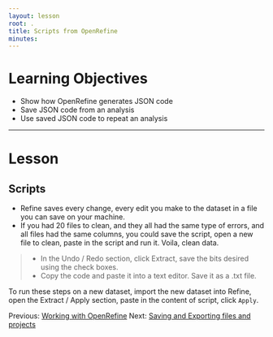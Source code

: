 ```yaml
---
layout: lesson
root: .
title: Scripts from OpenRefine
minutes: 
---
```


# Learning Objectives

* Show how OpenRefine generates JSON code 
* Save JSON code from an analysis
* Use saved JSON code to repeat an analysis 

----------------------------------------------------

# Lesson

## Scripts

* Refine saves every change, every edit you make to the dataset in a
  file you can save on your machine.
* If you had 20 files to clean, and they all had the same type of
  errors, and all files had the same columns, you could save the
  script, open a new file to clean, paste in the script and run
  it. Voila, clean data.

> - In the Undo / Redo section, click Extract, save the bits desired
>   using the check boxes.
> - Copy the code and paste it into a text editor. Save it as a .txt
>   file.


To run these steps on a new dataset, import the new dataset into
Refine, open the Extract / Apply section, paste in the content of
script, click `Apply`.

Previous: [Working with OpenRefine](01-working-with-openrefine.html)  Next: [Saving and Exporting files and projects](03-save-export.html)
